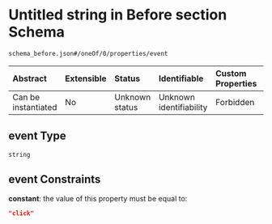 # Untitled string in Before section Schema

```txt
schema_before.json#/oneOf/0/properties/event
```



| Abstract            | Extensible | Status         | Identifiable            | Custom Properties | Additional Properties | Access Restrictions | Defined In                                                                        |
| :------------------ | :--------- | :------------- | :---------------------- | :---------------- | :-------------------- | :------------------ | :-------------------------------------------------------------------------------- |
| Can be instantiated | No         | Unknown status | Unknown identifiability | Forbidden         | Allowed               | none                | [schema\_before.json\*](../lib/schemas/schema_before.json "open original schema") |

## event Type

`string`

## event Constraints

**constant**: the value of this property must be equal to:

```json
"click"
```
